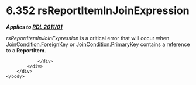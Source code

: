 <html dir="LTR" xmlns:mshelp="http://msdn.microsoft.com/mshelp" xmlns:ddue="http://ddue.schemas.microsoft.com/authoring/2003/5" xmlns:xlink="http://www.w3.org/1999/xlink" xmlns:tool="http://www.microsoft.com/tooltip">
    <head>
        <meta http-equiv="Content-Type" content="text/html; CHARSET=utf-8"></meta>
        <meta name="save" content="history"></meta>
        <title>6.352 rsReportItemInJoinExpression</title>
        <xml>
            <mshelp:toctitle title="6.352 rsReportItemInJoinExpression"></mshelp:toctitle>
            <mshelp:rltitle title="[MS-RDL]: rsReportItemInJoinExpression"></mshelp:rltitle>
            <mshelp:keyword index="A" term="73cd0b37-4cdb-4df9-a3f5-1f813cb2dfd5"></mshelp:keyword>
            <mshelp:attr name="DCSext.ContentType" value="open specification"></mshelp:attr>
            <mshelp:attr name="AssetID" value="73cd0b37-4cdb-4df9-a3f5-1f813cb2dfd5"></mshelp:attr>
            <mshelp:attr name="TopicType" value="kbRef"></mshelp:attr>
            <mshelp:attr name="DCSext.Title" value="[MS-RDL]: rsReportItemInJoinExpression" />
        </xml>
    </head>
    <body>
        <div id="header">
            <h1 class="heading">6.352 rsReportItemInJoinExpression</h1>
        </div>
        <div id="mainSection">
            <div id="mainBody">
                <div id="allHistory" class="saveHistory"></div>
                <div id="sectionSection0" class="section" name="collapseableSection">
                    

<p><b><i>Applies to </i></b><a href="bf2bab1a-b608-4bcc-b718-1cc1baa9579c.htm"><b><i>RDL 2011/01</i></b></a></p>

<p><i>rsReportItemInJoinExpression</i> is a critical error that
will occur when <a href="470a76af-4897-4b8f-8ee2-a00f25f2ea53.htm">JoinCondition.ForeignKey</a>
or <a href="3646b194-1f1b-433e-90c3-3255d3d371cc.htm">JoinCondition.PrimaryKey</a>
contains a reference to a <b>ReportItem</b>.</p>


                </div>
            </div>
        </div>
    </body>
</html>